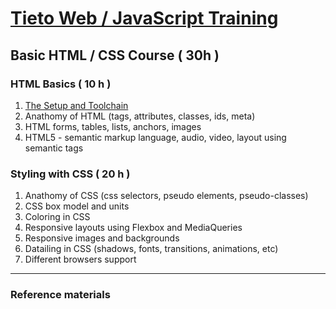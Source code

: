 # [Tieto Web / JavaScript Training](../../readme.md)

## Basic HTML / CSS Course ( 30h )

### HTML Basics ( 10 h )

1. [The Setup and Toolchain](./lesson_00_the_setup/readme.md) 
1. Anathomy of HTML (tags, attributes, classes, ids, meta)
1. HTML forms, tables, lists, anchors, images 
1. HTML5 - semantic markup language, audio, video, layout using semantic tags

### Styling with CSS ( 20 h )
1. Anathomy of CSS (css selectors, pseudo elements, pseudo-classes)
1. CSS box model and units
1. Coloring in CSS
1. Responsive layouts using Flexbox and MediaQueries
1. Responsive images and backgrounds
1. Datailing in CSS (shadows, fonts, transitions, animations, etc)
1. Different browsers support

---
### Reference materials
